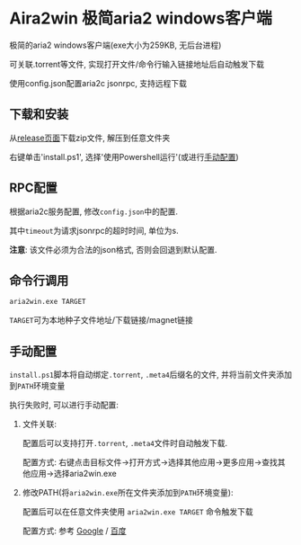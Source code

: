 # Aira2win 极简aria2 windows客户端

极简的aria2 windows客户端(exe大小为259KB, 无后台进程)

可关联.torrent等文件, 实现打开文件/命令行输入链接地址后自动触发下载

使用config.json配置aria2c jsonrpc, 支持远程下载


## 下载和安装

从[release页面](https://github.com/AutumnSun1996/aria2win/releases)下载zip文件, 解压到任意文件夹

右键单击'install.ps1', 选择'使用Powershell运行'(或进行[手动配置](#手动配置))

## RPC配置

根据aria2c服务配置, 修改`config.json`中的配置.

其中`timeout`为请求jsonrpc的超时时间, 单位为s.

**注意**: 该文件必须为合法的json格式, 否则会回退到默认配置.


## 命令行调用

```cmd
aria2win.exe TARGET
```
`TARGET`可为本地种子文件地址/下载链接/magnet链接


## 手动配置

`install.ps1`脚本将自动绑定`.torrent`, `.meta4`后缀名的文件, 并将当前文件夹添加到`PATH`环境变量

执行失败时, 可以进行手动配置:

1. 文件关联:
   
    配置后可以支持打开`.torrent`, `.meta4`文件时自动触发下载.

    配置方式: 右键点击目标文件->打开方式->选择其他应用->更多应用->查找其他应用->选择aria2win.exe

2. 修改PATH(将`aria2win.exe`所在文件夹添加到`PATH`环境变量):

    配置后可以在任意文件夹使用 `aria2win.exe TARGET` 命令触发下载
   
    配置方式: 参考 [Google](https://www.google.com.hk/search?q=windows+%E6%B7%BB%E5%8A%A0PATH) / [百度](https://www.baidu.com/s?ie=utf-8&wd=windows%20%E6%B7%BB%E5%8A%A0PATH)
